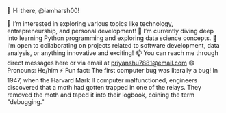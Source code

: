 👋 Hi there, @iamharsh00!

👀 I’m interested in exploring various topics like technology, entrepreneurship, and personal development!
🌱 I’m currently diving deep into learning Python programming and exploring data science concepts.
💞️ I’m open to collaborating on projects related to software development, data analysis, or anything innovative and exciting!
📫 You can reach me through direct messages here or via email at priyanshu7881@email.com
😄 Pronouns: He/him
⚡ Fun fact: The first computer bug was literally a bug! In 1947, when the Harvard Mark II computer malfunctioned, engineers discovered that a moth had gotten trapped in one of the relays. They removed the moth and taped it into their logbook, coining the term "debugging."


